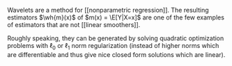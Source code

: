 Wavelets are a method for [[nonparametric regression]]. The resulting estimators $\wh{m}(x)$ of $m(x) = \E[Y|X=x]$ are one of the few examples of estimators that are not [[linear smoothers]]. 

Roughly speaking, they can be generated by solving quadratic optimization problems with $\ell_0$ or $\ell_1$ norm regularization (instead of higher norms which are differentiable and thus give nice closed form solutions which are linear). 
